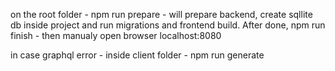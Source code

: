 on the root folder - npm run prepare  -  will prepare backend, create sqllite db inside project and run migrations and frontend build.
After done, npm run finish - then manualy open browser localhost:8080



in case graphql error - inside client folder  - npm run generate 
